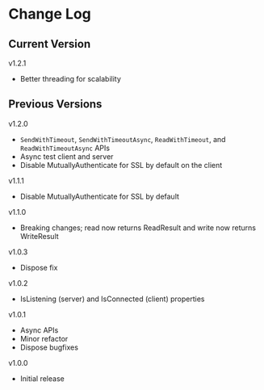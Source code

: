 # Change Log

## Current Version

v1.2.1

- Better threading for scalability

## Previous Versions

v1.2.0

- ```SendWithTimeout```, ```SendWithTimeoutAsync```, ```ReadWithTimeout```, and ```ReadWithTimeoutAsync``` APIs
- Async test client and server
- Disable MutuallyAuthenticate for SSL by default on the client

v1.1.1

- Disable MutuallyAuthenticate for SSL by default

v1.1.0

- Breaking changes; read now returns ReadResult and write now returns WriteResult

v1.0.3

- Dispose fix

v1.0.2

- IsListening (server) and IsConnected (client) properties

v1.0.1

- Async APIs
- Minor refactor
- Dispose bugfixes

v1.0.0

- Initial release